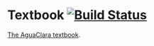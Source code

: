 # Textbook [![Build Status](https://travis-ci.org/AguaClara/Textbook.svg?branch=master)](https://travis-ci.org/AguaClara/Textbook)

[The AguaClara textbook](https://aguaclara.github.io/Textbook/).

